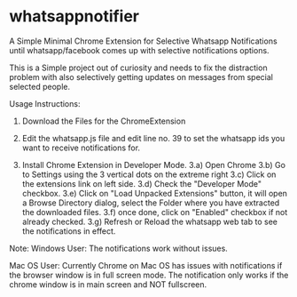 # whatsappnotifier
A Simple Minimal Chrome Extension for Selective Whatsapp Notifications until whatsapp/facebook comes up with selective notifications options.

This is a Simple project out of curiosity and needs to fix the distraction problem with also selectively getting updates on messages from special selected people.

Usage Instructions:
1) Download the Files for the ChromeExtension

2) Edit the whatsapp.js file and edit line no. 39 to set the whatsapp ids you want to receive notifications for.
3) Install Chrome Extension in Developer Mode.
3.a) Open Chrome
3.b) Go to Settings using the 3 vertical dots on the extreme right
3.c) Click on the extensions link on left side.
3.d) Check the "Developer Mode" checkbox.
3.e) Click on "Load Unpacked Extensions" button, it will open a Browse Directory dialog, select the Folder where you have extracted the downloaded files.
3.f) once done, click on "Enabled" checkbox if not already checked.
3.g) Refresh or Reload the whatsapp web tab to see the notifications in effect.


Note: 
Windows User: 
The notifications work without issues.

Mac OS User:
Currently Chrome on Mac OS has issues with notifications if the browser window is in full screen mode. The notification only works if the chrome window is in main screen and NOT fullscreen.

